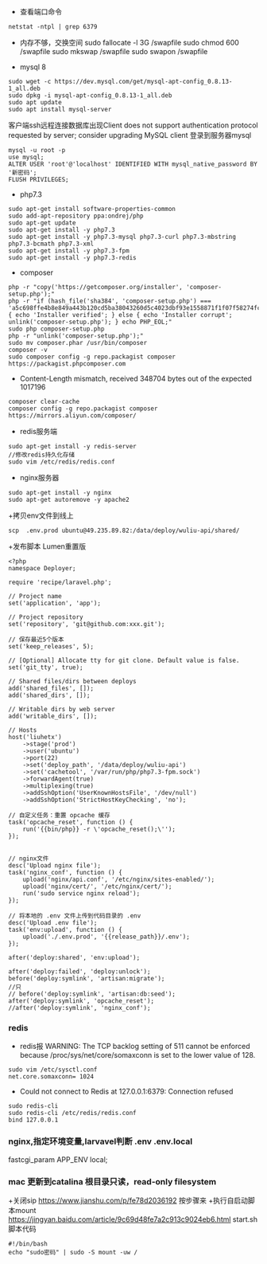 + 查看端口命令
```
netstat -ntpl | grep 6379
```
+ 内存不够，交换空间
sudo fallocate -l 3G /swapfile
sudo chmod 600 /swapfile
sudo mkswap /swapfile
sudo swapon /swapfile

+ mysql 8
```
sudo wget -c https://dev.mysql.com/get/mysql-apt-config_0.8.13-1_all.deb 
sudo dpkg -i mysql-apt-config_0.8.13-1_all.deb
sudo apt update
sudo apt install mysql-server
```
客户端ssh远程连接数据库出现Client does not support authentication protocol requested by server; consider upgrading MySQL client
登录到服务器mysql
```
mysql -u root -p
use mysql;
ALTER USER 'root'@'localhost' IDENTIFIED WITH mysql_native_password BY '新密码';
FLUSH PRIVILEGES;
```
+ php7.3
```
sudo apt-get install software-properties-common
sudo add-apt-repository ppa:ondrej/php
sudo apt-get update
sudo apt-get install -y php7.3
sudo apt-get install -y php7.3-mysql php7.3-curl php7.3-mbstring php7.3-bcmath php7.3-xml
sudo apt-get install -y php7.3-fpm
sudo apt-get install -y php7.3-redis
```

+ composer
```
php -r "copy('https://getcomposer.org/installer', 'composer-setup.php');"
php -r "if (hash_file('sha384', 'composer-setup.php') === 'a5c698ffe4b8e849a443b120cd5ba38043260d5c4023dbf93e1558871f1f07f58274fc6f4c93bcfd858c6bd0775cd8d1') { echo 'Installer verified'; } else { echo 'Installer corrupt'; unlink('composer-setup.php'); } echo PHP_EOL;"
sudo php composer-setup.php
php -r "unlink('composer-setup.php');"
sudo mv composer.phar /usr/bin/composer
composer -v
sudo composer config -g repo.packagist composer https://packagist.phpcomposer.com
```
+ Content-Length mismatch, received 348704 bytes out of the expected 1017196
```
composer clear-cache
composer config -g repo.packagist composer https://mirrors.aliyun.com/composer/
```


+ redis服务端
```
sudo apt-get install -y redis-server
//修改redis持久化存储
sudo vim /etc/redis/redis.conf
```

+ nginx服务器
```
sudo apt-get install -y nginx
sudo apt-get autoremove -y apache2
```

+拷贝env文件到线上
```
scp  .env.prod ubuntu@49.235.89.82:/data/deploy/wuliu-api/shared/
```

+发布脚本 Lumen重置版
```
<?php
namespace Deployer;

require 'recipe/laravel.php';

// Project name
set('application', 'app');

// Project repository
set('repository', 'git@github.com:xxx.git');

// 保存最近5个版本
set('keep_releases', 5);

// [Optional] Allocate tty for git clone. Default value is false.
set('git_tty', true);

// Shared files/dirs between deploys
add('shared_files', []);
add('shared_dirs', []);

// Writable dirs by web server
add('writable_dirs', []);

// Hosts
host('liuhetx')
    ->stage('prod')
    ->user('ubuntu')
    ->port(22)
    ->set('deploy_path', '/data/deploy/wuliu-api')
    ->set('cachetool', '/var/run/php/php7.3-fpm.sock')
    ->forwardAgent(true)
    ->multiplexing(true)
    ->addSshOption('UserKnownHostsFile', '/dev/null')
    ->addSshOption('StrictHostKeyChecking', 'no');

// 自定义任务：重置 opcache 缓存
task('opcache_reset', function () {
    run('{{bin/php}} -r \'opcache_reset();\'');
});


// nginx文件
desc('Upload nginx file');
task('nginx_conf', function () {
    upload('nginx/api.conf', '/etc/nginx/sites-enabled/');
    upload('nginx/cert/', '/etc/nginx/cert/');
    run('sudo service nginx reload');
});

// 将本地的 .env 文件上传到代码目录的 .env
desc('Upload .env file');
task('env:upload', function () {
    upload('./.env.prod', '{{release_path}}/.env');
});

after('deploy:shared', 'env:upload');

after('deploy:failed', 'deploy:unlock');
before('deploy:symlink', 'artisan:migrate');
//只
// before('deploy:symlink', 'artisan:db:seed');
after('deploy:symlink', 'opcache_reset');
//after('deploy:symlink', 'nginx_conf');

```
### redis
+ redis报 WARNING: The TCP backlog setting of 511 cannot be enforced because /proc/sys/net/core/somaxconn is set to the lower value of 128.
```
sudo vim /etc/sysctl.conf
net.core.somaxconn= 1024
```
+ Could not connect to Redis at 127.0.0.1:6379: Connection refused
```
sudo redis-cli
sudo redis-cli /etc/redis/redis.conf
bind 127.0.0.1
```

### nginx,指定环境变量,larvavel判断 .env  .env.local
fastcgi_param  APP_ENV local;


### mac 更新到catalina  根目录只读，read-only filesystem
+关闭sip https://www.jianshu.com/p/fe78d2036192 按步骤来
+执行自启动脚本mount https://jingyan.baidu.com/article/9c69d48fe7a2c913c9024eb6.html
start.sh 脚本代码
```
#!/bin/bash 
echo "sudo密码" | sudo -S mount -uw /
```